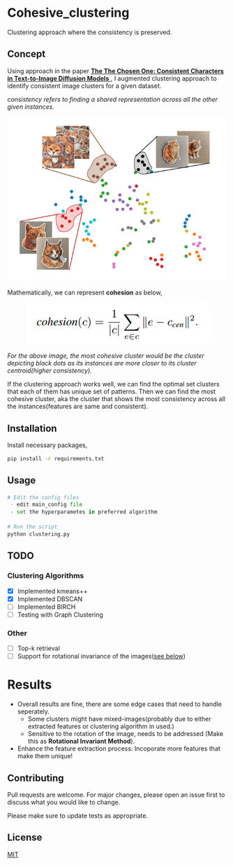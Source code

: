 # Cohesive_clustering
Clustering approach where the consistency is preserved.

## Concept
Using approach in the paper [**The The Chosen One: Consistent Characters in Text-to-Image Diffusion Models** ](https://arxiv.org/abs/2311.10093), I augmented clustering approach to identify consistent image clusters for a given dataset.

*consistency refers to finding a shared representation across all the other given instances.*

<p align='center'>
 <img src='./assets/cohesive_clustering.png'>
</p>

Mathematically, we can represent **cohesion** as below,

<p align='center'>
 <img src='./assets/cohesion.png'>
</p>

*For the above image, the most cohesive cluster would be the cluster depicting black dots as its instances are more closer to its cluster centroid(higher consistency).*

If the clustering approach works well, we can find the optimal set clusters that each of them has unique set of patterns. Then we can find the most cohesive cluster, aka the cluster that shows the most consistency across all the instances(features are same and consistent).

## Installation

Install necessary packages,

```bash
pip install -r requirements.txt
```

## Usage

```python
# Edit the config files
 - edit main_config file
 - set the hyperparametes in preferred algorithm

# Run the script
python clustering.py
```

## TODO
### Clustering Algorithms
- [x] Implemented kmeans++ 
- [x] Implemented DBSCAN
- [ ] Implemented BIRCH
- [ ] Testing with Graph Clustering

### Other
- [ ] Top-k retrieval
- [ ] Support for rotational invariance of the images([see below](#results))

# Results
- Overall results are fine, there are some edge cases that need to handle seperately.
    - Some clusters might have mixed-images(probably due to either extracted features or clustering algorithm in used.)
    - Sensitive to the rotation of the image, needs to be addressed (Make this as **Rotational Invariant Method**).
- Enhance the feature extraction process: Incoporate more features that make them unique!

## Contributing

Pull requests are welcome. For major changes, please open an issue first
to discuss what you would like to change.

Please make sure to update tests as appropriate.

## License

[MIT](https://choosealicense.com/licenses/mit/)
